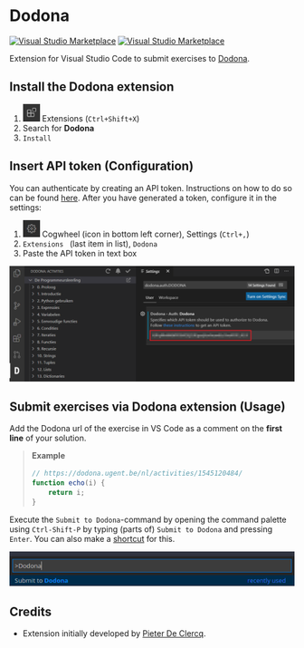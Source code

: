 # Dodona

[![Visual Studio Marketplace](https://vsmarketplacebadge.apphb.com/version-short/thepieterdc.dodona-plugin-vscode.svg)](https://marketplace.visualstudio.com/items?itemName=thepieterdc.dodona-plugin-vscode)
[![Visual Studio Marketplace](https://vsmarketplacebadge.apphb.com/installs-short/thepieterdc.dodona-plugin-vscode.svg?style=flat-square)](https://marketplace.visualstudio.com/items?itemName=thepieterdc.dodona-plugin-vscode)

Extension for Visual Studio Code to submit exercises to [Dodona](https://dodona.ugent.be/).

## Install the Dodona extension

1. <img src="assets/extensions-view-icon.png" alt="Extensions" style="width:30px;" /> Extensions (`Ctrl+Shift+X`)
2. Search for **Dodona**
3. `Install`

## Insert API token (Configuration)

You can authenticate by creating an API token. Instructions on how to do so can be found [here](https://dodona-edu.github.io/guides/creating-an-api-token/). After you have generated a token, configure it in the settings:

1. <img src="assets/cogwheel.png" alt="cogwheel" style="width:30px;"/> Cogwheel (icon in bottom left corner),  Settings (`Ctrl+,`)
2. `Extensions ` (last item in list), `Dodona`
3. Paste the API token in text box

![API token](assets/api-token.png)

## Submit exercises via Dodona extension (Usage)

Add the Dodona url of the exercise in VS Code as a comment on the **first line** of your solution.

> **Example**
>
> ```javascript
> // https://dodona.ugent.be/nl/activities/1545120484/
> function echo(i) {
>     return i;
> }
> ```

Execute the `Submit to Dodona`-command by opening the command palette using `Ctrl-Shift-P` by typing (parts of) `Submit to Dodona` and pressing `Enter`.  You can also make a [shortcut](https://code.visualstudio.com/docs/getstarted/keybindings#_keyboard-shortcuts-editor) for this.

![Submit](assets/submit.png)

## Credits

- Extension initially developed by [Pieter De Clercq](https://thepieterdc.github.io/).

